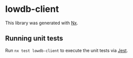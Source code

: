 # lowdb-client

This library was generated with [Nx](https://nx.dev).

## Running unit tests

Run `nx test lowdb-client` to execute the unit tests via [Jest](https://jestjs.io).
